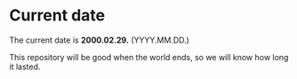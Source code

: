 # Current date

The current date is **2000.02.29.** (YYYY.MM.DD.)

This repository will be good when the world ends, so we will know how long it lasted.